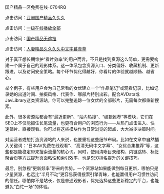 国产精品一区免费在线-0704RQ

点击访问：<a href="https://gda-c7m.pages.dev/">亚洲国产精品久久久</a>

点击访问：<a href="https://tfda.pages.dev/">一级在线播放全部</a>

点击访问：<a href="https://bsdf-5f5.pages.dev/">国产精品无遮挡</a>

点击访问：<a href="https://cfad.pages.dev/">人妻精品久久久久中文字幕青草</a>

对于真正想长期维护“看片效率”的用户而言，不只是找到资源这么简单，更需要构建一个属于自己的观影体系。这一体系包含资源入口、分类偏好、收藏机制、更新跟进，以及访问安全策略。每个环节优化得越好，你看片的体验就越顺畅、越省心。

举个例子，有些用户会为自己常看的女优建立一个“作品笔记”或观看记录，比如记录她的出道时间、拍摄风格、代表作、哪部片特别出彩。配合AVData或JavLibrary这类资源站，你可以完整追踪一位女优的全部影片，无需每次都重新搜索。

此外，很多资源站都会有“最近更新”、“站内热搜”、“编辑推荐”等模块，它们在SEO上不仅能抓住长尾流量，也更符合用户的浏览行为——从热门点击进入、快速筛片、直接观看。你可以将这些模块作为日常浏览的起点，大大减少决策时间。

对运营者或想打造资源站的人来说，也要重视这些细节布局。比如在文章中自然插入关键词：“日本AV免费在线观看”、“高清无码中文字幕”、“女优合集推荐”等，这些都是能稳定带来搜索流量的核心词。同时，使用清晰目录结构、内链跳转、标签聚合页等方式提升页面粘性和索引效率，也是SEO排名提升的关键技巧。

最后，别忽视“更新频率”带来的优势。一个资源站如果能做到每日更新，哪怕只是少量资源，也远比“半月不动”更容易获得搜索引擎青睐，也能赢得用户习惯性访问的信任。哪怕你不是站长，仅是普通观影者，优先选择这些更新稳定的平台，也能避免“白忙一场”的体验。

<span style="display:none;">[Canonical link](https://github.com/W20250704/So10 ）</span>

